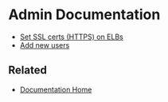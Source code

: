 # Admin Documentation

* [Set SSL certs (HTTPS) on ELBs](Https.md)
* [Add new users](NewUser.md)

## Related
* [Documentation Home](../README.md)
